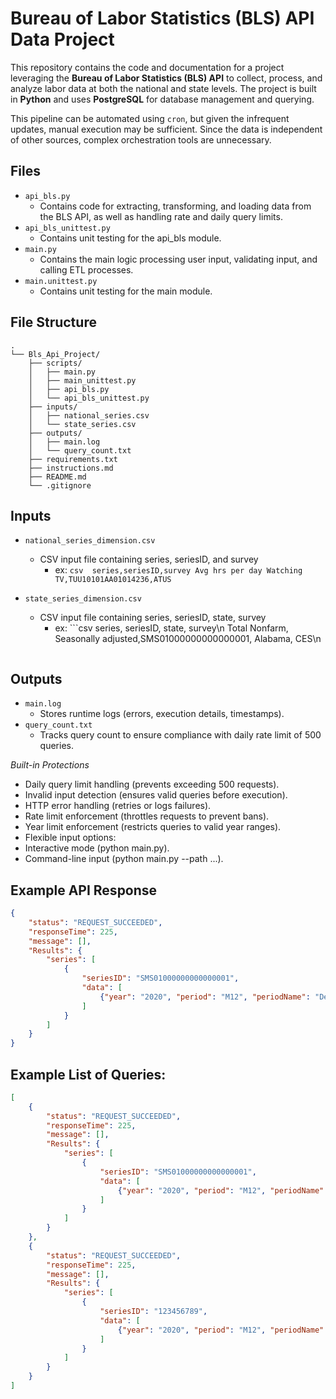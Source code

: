 # Bureau of Labor Statistics (BLS) API Data Project  

This repository contains the code and documentation for a project leveraging the **Bureau of Labor Statistics (BLS) API** to collect, process, and analyze labor data at both the national and state levels. The project is built in **Python** and uses **PostgreSQL** for database management and querying.

This pipeline can be automated using `cron`, but given the infrequent updates, manual execution may be sufficient. Since the data is independent of other sources, complex orchestration tools are unnecessary.

## Files  
- `api_bls.py`  
    - Contains code for extracting, transforming, and loading data
      from the BLS API, as well as handling rate and daily query limits.
- `api_bls_unittest.py`  
    - Contains unit testing for the api_bls module.
- `main.py`
    - Contains the main logic processing user input, validating input,
      and calling ETL processes.
- `main.unittest.py`
    - Contains unit testing for the main module.

## File Structure
```
.
└── Bls_Api_Project/
    ├── scripts/
    │   ├── main.py
    │   ├── main_unittest.py
    │   ├── api_bls.py
    │   └── api_bls_unittest.py
    ├── inputs/
    │   ├── national_series.csv
    │   └── state_series.csv
    ├── outputs/
    │   ├── main.log
    │   └── query_count.txt
    ├── requirements.txt
    ├── instructions.md
    ├── README.md
    └── .gitignore
```
## Inputs
- `national_series_dimension.csv`
    - CSV input file containing series, seriesID, and survey
        - ex: ```csv 
            series,seriesID,survey
            Avg hrs per day Watching TV,TUU10101AA01014236,ATUS
              ```

- `state_series_dimension.csv`
    - CSV input file containing series, seriesID, state, survey
        - ex: ```csv
            series, seriesID, state, survey\n
            Total Nonfarm, Seasonally adjusted,SMS01000000000000001, Alabama, CES\n
            ```

## Outputs
- `main.log`
    - Stores runtime logs (errors, execution details, timestamps).
- `query_count.txt`
    - Tracks query count to ensure compliance with daily rate limit of 500 queries.

*Built-in Protections*
- Daily query limit handling (prevents exceeding 500 requests).
- Invalid input detection (ensures valid queries before execution).
- HTTP error handling (retries or logs failures).
- Rate limit enforcement (throttles requests to prevent bans).
- Year limit enforcement (restricts queries to valid year ranges).
- Flexible input options:
- Interactive mode (python main.py).
- Command-line input (python main.py --path ...).

## Example API Response  
```json
{
    "status": "REQUEST_SUCCEEDED",
    "responseTime": 225,
    "message": [],
    "Results": {
        "series": [
            {
                "seriesID": "SMS01000000000000001",
                "data": [
                    {"year": "2020", "period": "M12", "periodName": "December", "value": "2022.5", "footnotes": [{}]}
                ]
            }
        ]
    }
}
```

## Example List of Queries:
```json
[
    {
        "status": "REQUEST_SUCCEEDED",
        "responseTime": 225,
        "message": [],
        "Results": {
            "series": [
                {
                    "seriesID": "SMS01000000000000001",
                    "data": [
                        {"year": "2020", "period": "M12", "periodName": "December", "value": "2022.5", "footnotes": [{}]}
                    ]
                }
            ]
        }
    },
    {
        "status": "REQUEST_SUCCEEDED",
        "responseTime": 225,
        "message": [],
        "Results": {
            "series": [
                {
                    "seriesID": "123456789",
                    "data": [
                        {"year": "2020", "period": "M12", "periodName": "December", "value": "2022.5", "footnotes": [{}]}
                    ]
                }
            ]
        }
    }
]
```